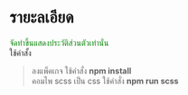 # รายะลเอียด
<a style="color:green">จัดทำขึ้นแสดงประวัติส่วนตัวเท่านั่น</a><br>
ใช้คำสั้ง<br>
>ลงแพ็คเกจ ใช้คำสั่ง <b>npm install </b> <br>
>คอมไพ scss เป็น css ใช้คำสั่ง <b>npm run scss</b>  

